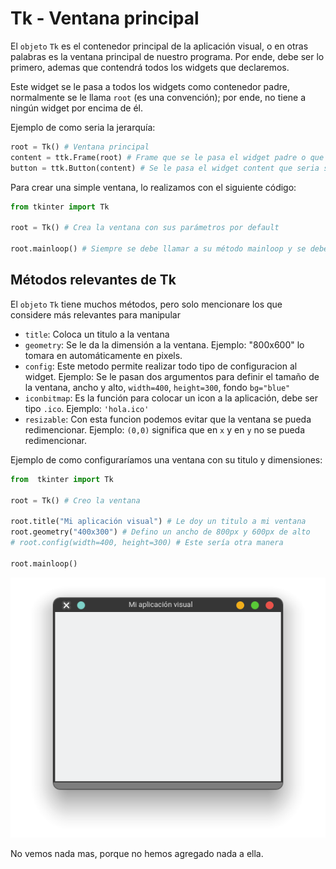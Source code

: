 # Tk - Ventana principal

El `objeto` `Tk` es el contenedor principal de la aplicación visual, o en otras palabras es la ventana principal de nuestro programa. Por ende, debe ser lo primero, ademas que contendrá todos los widgets que declaremos.

Este widget se le pasa a todos los widgets como contenedor padre, normalmente se le llama `root` (es una convención); por ende, no tiene a ningún widget por encima de él.

Ejemplo de como seria la jerarquía:

```python
root = Tk() # Ventana principal
content = ttk.Frame(root) # Frame que se le pasa el widget padre o que lo contendrá
button = ttk.Button(content) # Se le pasa el widget content que seria su padre del botón
```

Para crear una simple ventana, lo realizamos con el siguiente código:

```python
from tkinter import Tk

root = Tk() # Crea la ventana con sus parámetros por default

root.mainloop() # Siempre se debe llamar a su método mainloop y se debe colocar hasta el final, hace que la ventana se mantenga en ejecución, hasta que el usuario cierre la ventana
``` 
## Métodos relevantes de Tk

El `objeto` `Tk` tiene muchos métodos, pero solo mencionare los que considere más relevantes para manipular

- `title`: Coloca un titulo a la ventana
- `geometry`: Se le da la dimensión a la ventana. Ejemplo: "800x600" lo tomara en automáticamente en pixels.
- `config`: Este metodo permite realizar todo tipo de configuracion al widget. Ejemplo: Se le pasan dos argumentos para definir el tamaño de la ventana, ancho y alto, `width=400`, `height=300`, fondo `bg="blue"`
- `iconbitmap`: Es la función para colocar un icon a la aplicación, debe ser tipo `.ico`. Ejemplo: `'hola.ico'`
- `resizable`: Con esta funcion podemos evitar que la ventana se pueda redimencionar. Ejemplo: `(0,0)` significa que en `x` y en `y` no se pueda redimencionar.

Ejemplo de como configuraríamos una ventana con su titulo y dimensiones:

```python
from  tkinter import Tk

root = Tk() # Creo la ventana

root.title("Mi aplicación visual") # Le doy un titulo a mi ventana
root.geometry("400x300") # Defino un ancho de 800px y 600px de alto
# root.config(width=400, height=300) # Este sería otra manera

root.mainloop()
```
![ventana](img/root.png)

No vemos nada mas, porque no hemos agregado nada a ella.